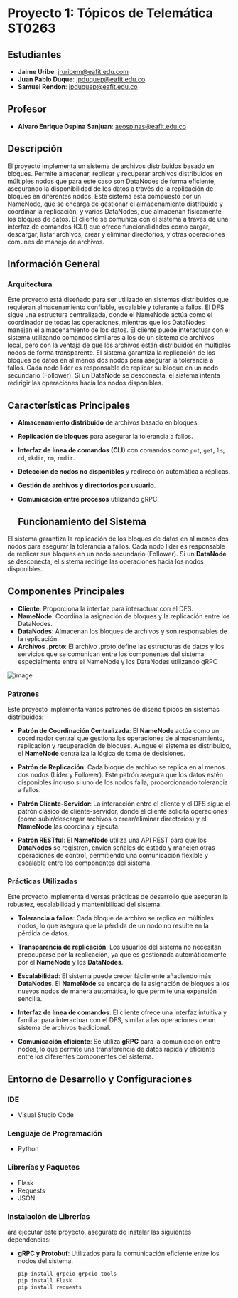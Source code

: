 # Proyecto 1: Tópicos de Telemática ST0263

## Estudiantes
- **Jaime Uribe**: jruribem@eafit.edu.com
- **Juan Pablo Duque**: jpduquep@eafit.edu.co
- **Samuel Rendon**: jpduquep@eafit.edu.co

## Profesor
- **Alvaro Enrique Ospina Sanjuan**: aeospinas@eafit.edu.co

## Descripción
El proyecto implementa un sistema de archivos distribuidos basado en bloques. Permite almacenar, replicar y recuperar archivos distribuidos en múltiples nodos que para este caso son DataNodes de forma eficiente, asegurando la disponibilidad de los datos a través de la replicación de bloques en diferentes nodos.
Este sistema está compuesto por un NameNode, que se encarga de gestionar el almacenamiento distribuido y coordinar la replicación, y varios DataNodes, que almacenan físicamente los bloques de datos.
El cliente se comunica con el sistema a través de una interfaz de comandos (CLI) que ofrece funcionalidades como cargar, descargar, listar archivos, crear y eliminar directorios, y otras operaciones comunes de manejo de archivos.




## Información General

### Arquitectura
Este proyecto está diseñado para ser utilizado en sistemas distribuidos que requieran almacenamiento confiable, escalable y tolerante a fallos. El DFS sigue una estructura centralizada, donde el NameNode actúa como el coordinador de todas las operaciones, mientras que los DataNodes manejan el almacenamiento de los datos.
El cliente puede interactuar con el sistema utilizando comandos similares a los de un sistema de archivos local, pero con la ventaja de que los archivos están distribuidos en múltiples nodos de forma transparente.
El sistema garantiza la replicación de los bloques de datos en al menos dos nodos para asegurar la tolerancia a fallos. Cada nodo líder es responsable de replicar su bloque en un nodo secundario (Follower). Si un DataNode se desconecta, el sistema intenta redirigir las operaciones hacia los nodos disponibles.

## Características Principales

- **Almacenamiento distribuido** de archivos basado en bloques.
- **Replicación de bloques** para asegurar la tolerancia a fallos.
- **Interfaz de línea de comandos (CLI)** con comandos como `put`, `get`, `ls`, `cd`, `mkdir`, `rm`, `rmdir`.
- **Detección de nodos no disponibles** y redirección automática a réplicas.
- **Gestión de archivos y directorios por usuario**.
- **Comunicación entre procesos** utilizando gRPC.

  ## Funcionamiento del Sistema

El sistema garantiza la replicación de los bloques de datos en al menos dos nodos para asegurar la tolerancia a fallos. Cada nodo líder es responsable de replicar sus bloques en un nodo secundario (Follower). Si un **DataNode** se desconecta, el sistema redirige las operaciones hacia los nodos disponibles.

## Componentes Principales

- **Cliente**: Proporciona la interfaz para interactuar con el DFS.
- **NameNode**: Coordina la asignación de bloques y la replicación entre los DataNodes.
- **DataNodes**: Almacenan los bloques de archivos y son responsables de la replicación.
- **Archivos .proto**: El archivo .proto define las estructuras de datos y los servicios que se comunican entre los componentes del sistema, especialmente entre el NameNode y los DataNodes utilizando gRPC




![image](https://github.com/user-attachments/assets/00553c7f-0750-4452-b419-36f94c8ca46e)


### Patrones

Este proyecto implementa varios patrones de diseño típicos en sistemas distribuidos:

- **Patrón de Coordinación Centralizada**: El **NameNode** actúa como un coordinador central que gestiona las operaciones de almacenamiento, replicación y recuperación de bloques. Aunque el sistema es distribuido, el **NameNode** centraliza la lógica de toma de decisiones.

- **Patrón de Replicación**: Cada bloque de archivo se replica en al menos dos nodos (Líder y Follower). Este patrón asegura que los datos estén disponibles incluso si uno de los nodos falla, proporcionando tolerancia a fallos.

- **Patrón Cliente-Servidor**: La interacción entre el cliente y el DFS sigue el patrón clásico de cliente-servidor, donde el cliente solicita operaciones (como subir/descargar archivos o crear/eliminar directorios) y el **NameNode** las coordina y ejecuta.

- **Patrón RESTful**: El **NameNode** utiliza una API REST para que los **DataNodes** se registren, envíen señales de estado y manejen otras operaciones de control, permitiendo una comunicación flexible y escalable entre los componentes del sistema.




### Prácticas Utilizadas
Este proyecto implementa diversas prácticas de desarrollo que aseguran la robustez, escalabilidad y mantenibilidad del sistema:

- **Tolerancia a fallos**: Cada bloque de archivo se replica en múltiples nodos, lo que asegura que la pérdida de un nodo no resulte en la pérdida de datos.

- **Transparencia de replicación**: Los usuarios del sistema no necesitan preocuparse por la replicación, ya que es gestionada automáticamente por el **NameNode** y los **DataNodes**.

- **Escalabilidad**: El sistema puede crecer fácilmente añadiendo más **DataNodes**. El **NameNode** se encarga de la asignación de bloques a los nuevos nodos de manera automática, lo que permite una expansión sencilla.

- **Interfaz de línea de comandos**: El cliente ofrece una interfaz intuitiva y familiar para interactuar con el DFS, similar a las operaciones de un sistema de archivos tradicional.

- **Comunicación eficiente**: Se utiliza **gRPC** para la comunicación entre nodos, lo que permite una transferencia de datos rápida y eficiente entre los diferentes componentes del sistema.

## Entorno de Desarrollo y Configuraciones

### IDE
- Visual Studio Code

### Lenguaje de Programación
- Python

### Librerías y Paquetes
- Flask
- Requests
- JSON

### Instalación de Librerías
ara ejecutar este proyecto, asegúrate de instalar las siguientes dependencias:

- **gRPC y Protobuf**: Utilizados para la comunicación eficiente entre los nodos del sistema.
  ```bash
  pip install grpcio grpcio-tools
  pip install Flask
  pip install requests




